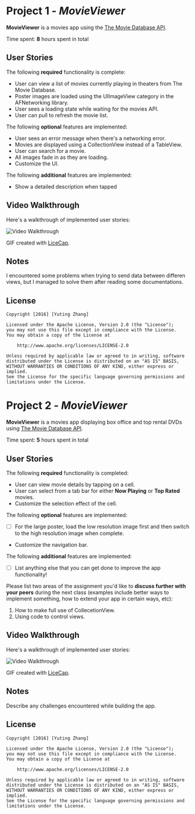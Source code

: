 # Project 1 - *MovieViewer*

**MovieViewer** is a movies app using the [The Movie Database API](http://docs.themoviedb.apiary.io/#).

Time spent: **8** hours spent in total

## User Stories

The following **required** functionality is complete:

- User can view a list of movies currently playing in theaters from The Movie Database.
- Poster images are loaded using the UIImageView category in the AFNetworking library.
- User sees a loading state while waiting for the movies API.
- User can pull to refresh the movie list.

The following **optional** features are implemented:

- User sees an error message when there's a networking error.
- Movies are displayed using a CollectionView instead of a TableView.
- User can search for a movie.
- All images fade in as they are loading.
- Customize the UI.

The following **additional** features are implemented:

- Show a detailed description when tapped

## Video Walkthrough 

Here's a walkthrough of implemented user stories:

<img src='http://i.imgur.com/3dbuyT5.gif' title='Video Walkthrough' width='' alt='Video Walkthrough' />

GIF created with [LiceCap](http://www.cockos.com/licecap/).

## Notes

I encountered some problems when trying to send data between differen views, but I managed to solve them after reading some documentations.

## License

    Copyright [2016] [Yuting Zhang]

    Licensed under the Apache License, Version 2.0 (the "License");
    you may not use this file except in compliance with the License.
    You may obtain a copy of the License at

        http://www.apache.org/licenses/LICENSE-2.0

    Unless required by applicable law or agreed to in writing, software
    distributed under the License is distributed on an "AS IS" BASIS,
    WITHOUT WARRANTIES OR CONDITIONS OF ANY KIND, either express or implied.
    See the License for the specific language governing permissions and
    limitations under the License.


# Project 2 - *MovieViewer*

**MovieViewer** is a movies app displaying box office and top rental DVDs using [The Movie Database API](http://docs.themoviedb.apiary.io/#).

Time spent: **5** hours spent in total

## User Stories

The following **required** functionality is completed:

- User can view movie details by tapping on a cell.
- User can select from a tab bar for either **Now Playing** or **Top Rated** movies.
- Customize the selection effect of the cell.

The following **optional** features are implemented:

- [ ] For the large poster, load the low resolution image first and then switch to the high resolution image when complete.
- Customize the navigation bar.

The following **additional** features are implemented:

- [ ] List anything else that you can get done to improve the app functionality!

Please list two areas of the assignment you'd like to **discuss further with your peers** during the next class (examples include better ways to implement something, how to extend your app in certain ways, etc):

1. How to make full use of CollecetionView.
2. Using code to control views.

## Video Walkthrough 

Here's a walkthrough of implemented user stories:

<img src='http://i.imgur.com/0BeIFOP.gif' title='Video Walkthrough' width='' alt='Video Walkthrough' />

GIF created with [LiceCap](http://www.cockos.com/licecap/).

## Notes

Describe any challenges encountered while building the app.

## License

    Copyright [2016] [Yuting Zhang]

    Licensed under the Apache License, Version 2.0 (the "License");
    you may not use this file except in compliance with the License.
    You may obtain a copy of the License at

        http://www.apache.org/licenses/LICENSE-2.0

    Unless required by applicable law or agreed to in writing, software
    distributed under the License is distributed on an "AS IS" BASIS,
    WITHOUT WARRANTIES OR CONDITIONS OF ANY KIND, either express or implied.
    See the License for the specific language governing permissions and
    limitations under the License.
